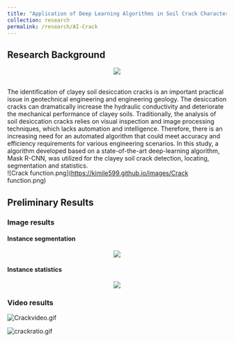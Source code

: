 ```yaml
---
title: "Application of Deep Learning Algorithms in Soil Crack Characterization"
collection: research
permalink: /research/AI-Crack
---
```


## Research Background 
<div style="text-align: center">
<img src="https://kimile599.github.io/images/Crack font.png"/>
</div>

<br>

The identification of clayey soil desiccation cracks is an important practical issue in geotechnical engineering and engineering geology. The desiccation cracks can dramatically increase the hydraulic conductivity and deteriorate the mechanical performance of clayey soils. Traditionally, the analysis of soil desiccation cracks relies on visual inspection and image processing techniques, which lacks automation and intelligence. Therefore, there is an increasing need for an automated algorithm that could meet accuracy and efficiency requirements for various engineering scenarios. In this study, a algorithm developed based on a state-of-the-art deep-learning algorithm, Mask R-CNN, was utilized for the clayey soil crack detection, locating, segmentation and statistics. <br>
![Crack function.png](https://kimile599.github.io/images/Crack function.png)
## Preliminary Results
### Image results
#### Instance segmentation
<div style="text-align: center">
<img src="https://kimile599.github.io/images/Crack result2.png"/>
</div>


#### Instance statistics
<div style="text-align: center">
<img src="https://kimile599.github.io/images/Crack result1.jpg"/>
</div>


### Video results
![Crackvideo.gif](https://kimile599.github.io/images/Crackvideo.gif)

![crackratio.gif](https://kimile599.github.io/images/crackratio.gif)
